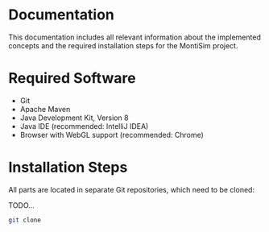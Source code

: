 # Documentation
This documentation includes all relevant information about the implemented concepts and the required installation steps for the MontiSim project.

# Required Software
- Git
- Apache Maven
- Java Development Kit, Version 8
- Java IDE (recommended: IntelliJ IDEA)
- Browser with WebGL support (recommended: Chrome)

# Installation Steps
All parts are located in separate Git repositories, which need to be cloned:

TODO...

```bash
git clone
```
